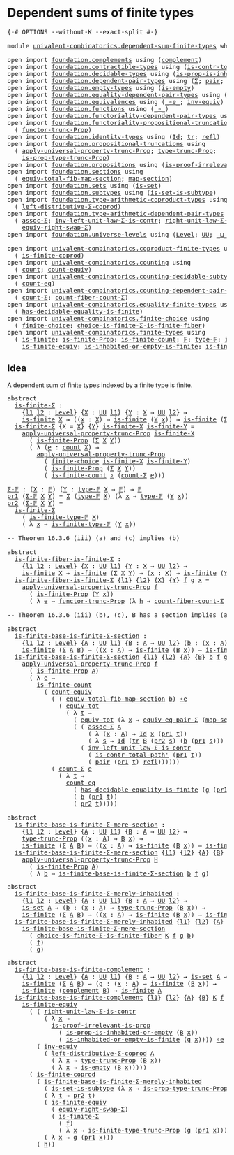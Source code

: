 # Dependent sums of finite types

<pre class="Agda"><a id="43" class="Symbol">{-#</a> <a id="47" class="Keyword">OPTIONS</a> <a id="55" class="Pragma">--without-K</a> <a id="67" class="Pragma">--exact-split</a> <a id="81" class="Symbol">#-}</a>

<a id="86" class="Keyword">module</a> <a id="93" href="univalent-combinatorics.dependent-sum-finite-types.html" class="Module">univalent-combinatorics.dependent-sum-finite-types</a> <a id="144" class="Keyword">where</a>

<a id="151" class="Keyword">open</a> <a id="156" class="Keyword">import</a> <a id="163" href="foundation.complements.html" class="Module">foundation.complements</a> <a id="186" class="Keyword">using</a> <a id="192" class="Symbol">(</a><a id="193" href="foundation.complements.html#465" class="Function">complement</a><a id="203" class="Symbol">)</a>
<a id="205" class="Keyword">open</a> <a id="210" class="Keyword">import</a> <a id="217" href="foundation.contractible-types.html" class="Module">foundation.contractible-types</a> <a id="247" class="Keyword">using</a> <a id="253" class="Symbol">(</a><a id="254" href="foundation-core.contractible-types.html#2189" class="Function">is-contr-total-path&#39;</a><a id="274" class="Symbol">)</a>
<a id="276" class="Keyword">open</a> <a id="281" class="Keyword">import</a> <a id="288" href="foundation.decidable-types.html" class="Module">foundation.decidable-types</a> <a id="315" class="Keyword">using</a> <a id="321" class="Symbol">(</a><a id="322" href="foundation.decidable-types.html#7207" class="Function">is-prop-is-inhabited-or-empty</a><a id="351" class="Symbol">)</a>
<a id="353" class="Keyword">open</a> <a id="358" class="Keyword">import</a> <a id="365" href="foundation.dependent-pair-types.html" class="Module">foundation.dependent-pair-types</a> <a id="397" class="Keyword">using</a> <a id="403" class="Symbol">(</a><a id="404" href="foundation-core.dependent-pair-types.html#502" class="Record">Σ</a><a id="405" class="Symbol">;</a> <a id="407" href="foundation-core.dependent-pair-types.html#575" class="InductiveConstructor">pair</a><a id="411" class="Symbol">;</a> <a id="413" href="foundation-core.dependent-pair-types.html#592" class="Field">pr1</a><a id="416" class="Symbol">;</a> <a id="418" href="foundation-core.dependent-pair-types.html#604" class="Field">pr2</a><a id="421" class="Symbol">)</a>
<a id="423" class="Keyword">open</a> <a id="428" class="Keyword">import</a> <a id="435" href="foundation.empty-types.html" class="Module">foundation.empty-types</a> <a id="458" class="Keyword">using</a> <a id="464" class="Symbol">(</a><a id="465" href="foundation.empty-types.html#1463" class="Function">is-empty</a><a id="473" class="Symbol">)</a>
<a id="475" class="Keyword">open</a> <a id="480" class="Keyword">import</a> <a id="487" href="foundation.equality-dependent-pair-types.html" class="Module">foundation.equality-dependent-pair-types</a> <a id="528" class="Keyword">using</a> <a id="534" class="Symbol">(</a><a id="535" href="foundation.equality-dependent-pair-types.html#2064" class="Function">equiv-eq-pair-Σ</a><a id="550" class="Symbol">)</a>
<a id="552" class="Keyword">open</a> <a id="557" class="Keyword">import</a> <a id="564" href="foundation.equivalences.html" class="Module">foundation.equivalences</a> <a id="588" class="Keyword">using</a> <a id="594" class="Symbol">(</a><a id="595" href="foundation-core.equivalences.html#7843" class="Function Operator">_∘e_</a><a id="599" class="Symbol">;</a> <a id="601" href="foundation-core.equivalences.html#5707" class="Function">inv-equiv</a><a id="610" class="Symbol">)</a>
<a id="612" class="Keyword">open</a> <a id="617" class="Keyword">import</a> <a id="624" href="foundation.functions.html" class="Module">foundation.functions</a> <a id="645" class="Keyword">using</a> <a id="651" class="Symbol">(</a><a id="652" href="foundation-core.functions.html#407" class="Function Operator">_∘_</a><a id="655" class="Symbol">)</a>
<a id="657" class="Keyword">open</a> <a id="662" class="Keyword">import</a> <a id="669" href="foundation.functoriality-dependent-pair-types.html" class="Module">foundation.functoriality-dependent-pair-types</a> <a id="715" class="Keyword">using</a> <a id="721" class="Symbol">(</a><a id="722" href="foundation-core.functoriality-dependent-pair-types.html#6804" class="Function">equiv-tot</a><a id="731" class="Symbol">)</a>
<a id="733" class="Keyword">open</a> <a id="738" class="Keyword">import</a> <a id="745" href="foundation.functoriality-propositional-truncation.html" class="Module">foundation.functoriality-propositional-truncation</a> <a id="795" class="Keyword">using</a>
  <a id="803" class="Symbol">(</a> <a id="805" href="foundation.functoriality-propositional-truncation.html#1451" class="Function">functor-trunc-Prop</a><a id="823" class="Symbol">)</a>
<a id="825" class="Keyword">open</a> <a id="830" class="Keyword">import</a> <a id="837" href="foundation.identity-types.html" class="Module">foundation.identity-types</a> <a id="863" class="Keyword">using</a> <a id="869" class="Symbol">(</a><a id="870" href="foundation-core.identity-types.html#641" class="Datatype">Id</a><a id="872" class="Symbol">;</a> <a id="874" href="foundation-core.identity-types.html#4584" class="Function">tr</a><a id="876" class="Symbol">;</a> <a id="878" href="foundation-core.identity-types.html#694" class="InductiveConstructor">refl</a><a id="882" class="Symbol">)</a>
<a id="884" class="Keyword">open</a> <a id="889" class="Keyword">import</a> <a id="896" href="foundation.propositional-truncations.html" class="Module">foundation.propositional-truncations</a> <a id="933" class="Keyword">using</a>
  <a id="941" class="Symbol">(</a> <a id="943" href="foundation.propositional-truncations.html#5148" class="Function">apply-universal-property-trunc-Prop</a><a id="978" class="Symbol">;</a> <a id="980" href="foundation.propositional-truncations.html#1701" class="Postulate">type-trunc-Prop</a><a id="995" class="Symbol">;</a>
    <a id="1001" href="foundation.propositional-truncations.html#1951" class="Function">is-prop-type-trunc-Prop</a><a id="1024" class="Symbol">)</a>
<a id="1026" class="Keyword">open</a> <a id="1031" class="Keyword">import</a> <a id="1038" href="foundation.propositions.html" class="Module">foundation.propositions</a> <a id="1062" class="Keyword">using</a> <a id="1068" class="Symbol">(</a><a id="1069" href="foundation-core.propositions.html#2978" class="Function">is-proof-irrelevant-is-prop</a><a id="1096" class="Symbol">)</a>
<a id="1098" class="Keyword">open</a> <a id="1103" class="Keyword">import</a> <a id="1110" href="foundation.sections.html" class="Module">foundation.sections</a> <a id="1130" class="Keyword">using</a>
  <a id="1138" class="Symbol">(</a> <a id="1140" href="foundation.sections.html#3092" class="Function">equiv-total-fib-map-section</a><a id="1167" class="Symbol">;</a> <a id="1169" href="foundation.sections.html#1762" class="Function">map-section</a><a id="1180" class="Symbol">)</a>
<a id="1182" class="Keyword">open</a> <a id="1187" class="Keyword">import</a> <a id="1194" href="foundation.sets.html" class="Module">foundation.sets</a> <a id="1210" class="Keyword">using</a> <a id="1216" class="Symbol">(</a><a id="1217" href="foundation-core.sets.html#1099" class="Function">is-set</a><a id="1223" class="Symbol">)</a>
<a id="1225" class="Keyword">open</a> <a id="1230" class="Keyword">import</a> <a id="1237" href="foundation.subtypes.html" class="Module">foundation.subtypes</a> <a id="1257" class="Keyword">using</a> <a id="1263" class="Symbol">(</a><a id="1264" href="foundation-core.subtypes.html#4137" class="Function">is-set-is-subtype</a><a id="1281" class="Symbol">)</a>
<a id="1283" class="Keyword">open</a> <a id="1288" class="Keyword">import</a> <a id="1295" href="foundation.type-arithmetic-coproduct-types.html" class="Module">foundation.type-arithmetic-coproduct-types</a> <a id="1338" class="Keyword">using</a>
  <a id="1346" class="Symbol">(</a> <a id="1348" href="foundation.type-arithmetic-coproduct-types.html#7217" class="Function">left-distributive-Σ-coprod</a><a id="1374" class="Symbol">)</a>
<a id="1376" class="Keyword">open</a> <a id="1381" class="Keyword">import</a> <a id="1388" href="foundation.type-arithmetic-dependent-pair-types.html" class="Module">foundation.type-arithmetic-dependent-pair-types</a> <a id="1436" class="Keyword">using</a>
  <a id="1444" class="Symbol">(</a> <a id="1446" href="foundation-core.type-arithmetic-dependent-pair-types.html#5662" class="Function">assoc-Σ</a><a id="1453" class="Symbol">;</a> <a id="1455" href="foundation-core.type-arithmetic-dependent-pair-types.html#3569" class="Function">inv-left-unit-law-Σ-is-contr</a><a id="1483" class="Symbol">;</a> <a id="1485" href="foundation-core.type-arithmetic-dependent-pair-types.html#4301" class="Function">right-unit-law-Σ-is-contr</a><a id="1510" class="Symbol">;</a>
    <a id="1516" href="foundation-core.type-arithmetic-dependent-pair-types.html#11499" class="Function">equiv-right-swap-Σ</a><a id="1534" class="Symbol">)</a>
<a id="1536" class="Keyword">open</a> <a id="1541" class="Keyword">import</a> <a id="1548" href="foundation.universe-levels.html" class="Module">foundation.universe-levels</a> <a id="1575" class="Keyword">using</a> <a id="1581" class="Symbol">(</a><a id="1582" href="Agda.Primitive.html#597" class="Postulate">Level</a><a id="1587" class="Symbol">;</a> <a id="1589" href="foundation-core.universe-levels.html#222" class="Primitive">UU</a><a id="1591" class="Symbol">;</a> <a id="1593" href="Agda.Primitive.html#810" class="Primitive Operator">_⊔_</a><a id="1596" class="Symbol">)</a>

<a id="1599" class="Keyword">open</a> <a id="1604" class="Keyword">import</a> <a id="1611" href="univalent-combinatorics.coproduct-finite-types.html" class="Module">univalent-combinatorics.coproduct-finite-types</a> <a id="1658" class="Keyword">using</a>
  <a id="1666" class="Symbol">(</a> <a id="1668" href="univalent-combinatorics.coproduct-finite-types.html#1581" class="Function">is-finite-coprod</a><a id="1684" class="Symbol">)</a>
<a id="1686" class="Keyword">open</a> <a id="1691" class="Keyword">import</a> <a id="1698" href="univalent-combinatorics.counting.html" class="Module">univalent-combinatorics.counting</a> <a id="1731" class="Keyword">using</a>
  <a id="1739" class="Symbol">(</a> <a id="1741" href="univalent-combinatorics.counting.html#1746" class="Function">count</a><a id="1746" class="Symbol">;</a> <a id="1748" href="univalent-combinatorics.counting.html#2961" class="Function">count-equiv</a><a id="1759" class="Symbol">)</a>
<a id="1761" class="Keyword">open</a> <a id="1766" class="Keyword">import</a> <a id="1773" href="univalent-combinatorics.counting-decidable-subtypes.html" class="Module">univalent-combinatorics.counting-decidable-subtypes</a> <a id="1825" class="Keyword">using</a>
  <a id="1833" class="Symbol">(</a> <a id="1835" href="univalent-combinatorics.counting-decidable-subtypes.html#3453" class="Function">count-eq</a><a id="1843" class="Symbol">)</a>
<a id="1845" class="Keyword">open</a> <a id="1850" class="Keyword">import</a> <a id="1857" href="univalent-combinatorics.counting-dependent-pair-types.html" class="Module">univalent-combinatorics.counting-dependent-pair-types</a> <a id="1911" class="Keyword">using</a>
  <a id="1919" class="Symbol">(</a> <a id="1921" href="univalent-combinatorics.counting-dependent-pair-types.html#3962" class="Function">count-Σ</a><a id="1928" class="Symbol">;</a> <a id="1930" href="univalent-combinatorics.counting-dependent-pair-types.html#5330" class="Function">count-fiber-count-Σ</a><a id="1949" class="Symbol">)</a>
<a id="1951" class="Keyword">open</a> <a id="1956" class="Keyword">import</a> <a id="1963" href="univalent-combinatorics.equality-finite-types.html" class="Module">univalent-combinatorics.equality-finite-types</a> <a id="2009" class="Keyword">using</a>
  <a id="2017" class="Symbol">(</a> <a id="2019" href="univalent-combinatorics.equality-finite-types.html#1654" class="Function">has-decidable-equality-is-finite</a><a id="2051" class="Symbol">)</a>
<a id="2053" class="Keyword">open</a> <a id="2058" class="Keyword">import</a> <a id="2065" href="univalent-combinatorics.finite-choice.html" class="Module">univalent-combinatorics.finite-choice</a> <a id="2103" class="Keyword">using</a>
  <a id="2111" class="Symbol">(</a> <a id="2113" href="univalent-combinatorics.finite-choice.html#3449" class="Function">finite-choice</a><a id="2126" class="Symbol">;</a> <a id="2128" href="univalent-combinatorics.finite-choice.html#5480" class="Function">choice-is-finite-Σ-is-finite-fiber</a><a id="2162" class="Symbol">)</a>
<a id="2164" class="Keyword">open</a> <a id="2169" class="Keyword">import</a> <a id="2176" href="univalent-combinatorics.finite-types.html" class="Module">univalent-combinatorics.finite-types</a> <a id="2213" class="Keyword">using</a>
  <a id="2221" class="Symbol">(</a> <a id="2223" href="univalent-combinatorics.finite-types.html#3736" class="Function">is-finite</a><a id="2232" class="Symbol">;</a> <a id="2234" href="univalent-combinatorics.finite-types.html#3645" class="Function">is-finite-Prop</a><a id="2248" class="Symbol">;</a> <a id="2250" href="univalent-combinatorics.finite-types.html#3975" class="Function">is-finite-count</a><a id="2265" class="Symbol">;</a> <a id="2267" href="univalent-combinatorics.finite-types.html#4081" class="Function">𝔽</a><a id="2268" class="Symbol">;</a> <a id="2270" href="univalent-combinatorics.finite-types.html#4129" class="Function">type-𝔽</a><a id="2276" class="Symbol">;</a> <a id="2278" href="univalent-combinatorics.finite-types.html#4180" class="Function">is-finite-type-𝔽</a><a id="2294" class="Symbol">;</a>
    <a id="2300" href="univalent-combinatorics.finite-types.html#6861" class="Function">is-finite-equiv</a><a id="2315" class="Symbol">;</a> <a id="2317" href="univalent-combinatorics.finite-types.html#13243" class="Function">is-inhabited-or-empty-is-finite</a><a id="2348" class="Symbol">;</a> <a id="2350" href="univalent-combinatorics.finite-types.html#13885" class="Function">is-finite-type-trunc-Prop</a><a id="2375" class="Symbol">)</a>
</pre>
## Idea

A dependent sum of finite types indexed by a finite type is finite.

<pre class="Agda"><a id="2468" class="Keyword">abstract</a>
  <a id="is-finite-Σ"></a><a id="2479" href="univalent-combinatorics.dependent-sum-finite-types.html#2479" class="Function">is-finite-Σ</a> <a id="2491" class="Symbol">:</a>
    <a id="2497" class="Symbol">{</a><a id="2498" href="univalent-combinatorics.dependent-sum-finite-types.html#2498" class="Bound">l1</a> <a id="2501" href="univalent-combinatorics.dependent-sum-finite-types.html#2501" class="Bound">l2</a> <a id="2504" class="Symbol">:</a> <a id="2506" href="Agda.Primitive.html#597" class="Postulate">Level</a><a id="2511" class="Symbol">}</a> <a id="2513" class="Symbol">{</a><a id="2514" href="univalent-combinatorics.dependent-sum-finite-types.html#2514" class="Bound">X</a> <a id="2516" class="Symbol">:</a> <a id="2518" href="foundation-core.universe-levels.html#222" class="Primitive">UU</a> <a id="2521" href="univalent-combinatorics.dependent-sum-finite-types.html#2498" class="Bound">l1</a><a id="2523" class="Symbol">}</a> <a id="2525" class="Symbol">{</a><a id="2526" href="univalent-combinatorics.dependent-sum-finite-types.html#2526" class="Bound">Y</a> <a id="2528" class="Symbol">:</a> <a id="2530" href="univalent-combinatorics.dependent-sum-finite-types.html#2514" class="Bound">X</a> <a id="2532" class="Symbol">→</a> <a id="2534" href="foundation-core.universe-levels.html#222" class="Primitive">UU</a> <a id="2537" href="univalent-combinatorics.dependent-sum-finite-types.html#2501" class="Bound">l2</a><a id="2539" class="Symbol">}</a> <a id="2541" class="Symbol">→</a>
    <a id="2547" href="univalent-combinatorics.finite-types.html#3736" class="Function">is-finite</a> <a id="2557" href="univalent-combinatorics.dependent-sum-finite-types.html#2514" class="Bound">X</a> <a id="2559" class="Symbol">→</a> <a id="2561" class="Symbol">((</a><a id="2563" href="univalent-combinatorics.dependent-sum-finite-types.html#2563" class="Bound">x</a> <a id="2565" class="Symbol">:</a> <a id="2567" href="univalent-combinatorics.dependent-sum-finite-types.html#2514" class="Bound">X</a><a id="2568" class="Symbol">)</a> <a id="2570" class="Symbol">→</a> <a id="2572" href="univalent-combinatorics.finite-types.html#3736" class="Function">is-finite</a> <a id="2582" class="Symbol">(</a><a id="2583" href="univalent-combinatorics.dependent-sum-finite-types.html#2526" class="Bound">Y</a> <a id="2585" href="univalent-combinatorics.dependent-sum-finite-types.html#2563" class="Bound">x</a><a id="2586" class="Symbol">))</a> <a id="2589" class="Symbol">→</a> <a id="2591" href="univalent-combinatorics.finite-types.html#3736" class="Function">is-finite</a> <a id="2601" class="Symbol">(</a><a id="2602" href="foundation-core.dependent-pair-types.html#502" class="Record">Σ</a> <a id="2604" href="univalent-combinatorics.dependent-sum-finite-types.html#2514" class="Bound">X</a> <a id="2606" href="univalent-combinatorics.dependent-sum-finite-types.html#2526" class="Bound">Y</a><a id="2607" class="Symbol">)</a>
  <a id="2611" href="univalent-combinatorics.dependent-sum-finite-types.html#2479" class="Function">is-finite-Σ</a> <a id="2623" class="Symbol">{</a><a id="2624" class="Argument">X</a> <a id="2626" class="Symbol">=</a> <a id="2628" href="univalent-combinatorics.dependent-sum-finite-types.html#2628" class="Bound">X</a><a id="2629" class="Symbol">}</a> <a id="2631" class="Symbol">{</a><a id="2632" href="univalent-combinatorics.dependent-sum-finite-types.html#2632" class="Bound">Y</a><a id="2633" class="Symbol">}</a> <a id="2635" href="univalent-combinatorics.dependent-sum-finite-types.html#2635" class="Bound">is-finite-X</a> <a id="2647" href="univalent-combinatorics.dependent-sum-finite-types.html#2647" class="Bound">is-finite-Y</a> <a id="2659" class="Symbol">=</a>
    <a id="2665" href="foundation.propositional-truncations.html#5148" class="Function">apply-universal-property-trunc-Prop</a> <a id="2701" href="univalent-combinatorics.dependent-sum-finite-types.html#2635" class="Bound">is-finite-X</a>
      <a id="2719" class="Symbol">(</a> <a id="2721" href="univalent-combinatorics.finite-types.html#3645" class="Function">is-finite-Prop</a> <a id="2736" class="Symbol">(</a><a id="2737" href="foundation-core.dependent-pair-types.html#502" class="Record">Σ</a> <a id="2739" href="univalent-combinatorics.dependent-sum-finite-types.html#2628" class="Bound">X</a> <a id="2741" href="univalent-combinatorics.dependent-sum-finite-types.html#2632" class="Bound">Y</a><a id="2742" class="Symbol">))</a>
      <a id="2751" class="Symbol">(</a> <a id="2753" class="Symbol">λ</a> <a id="2755" class="Symbol">(</a><a id="2756" href="univalent-combinatorics.dependent-sum-finite-types.html#2756" class="Bound">e</a> <a id="2758" class="Symbol">:</a> <a id="2760" href="univalent-combinatorics.counting.html#1746" class="Function">count</a> <a id="2766" href="univalent-combinatorics.dependent-sum-finite-types.html#2628" class="Bound">X</a><a id="2767" class="Symbol">)</a> <a id="2769" class="Symbol">→</a>
        <a id="2779" href="foundation.propositional-truncations.html#5148" class="Function">apply-universal-property-trunc-Prop</a>
          <a id="2825" class="Symbol">(</a> <a id="2827" href="univalent-combinatorics.finite-choice.html#3449" class="Function">finite-choice</a> <a id="2841" href="univalent-combinatorics.dependent-sum-finite-types.html#2635" class="Bound">is-finite-X</a> <a id="2853" href="univalent-combinatorics.dependent-sum-finite-types.html#2647" class="Bound">is-finite-Y</a><a id="2864" class="Symbol">)</a>
          <a id="2876" class="Symbol">(</a> <a id="2878" href="univalent-combinatorics.finite-types.html#3645" class="Function">is-finite-Prop</a> <a id="2893" class="Symbol">(</a><a id="2894" href="foundation-core.dependent-pair-types.html#502" class="Record">Σ</a> <a id="2896" href="univalent-combinatorics.dependent-sum-finite-types.html#2628" class="Bound">X</a> <a id="2898" href="univalent-combinatorics.dependent-sum-finite-types.html#2632" class="Bound">Y</a><a id="2899" class="Symbol">))</a>
          <a id="2912" class="Symbol">(</a> <a id="2914" href="univalent-combinatorics.finite-types.html#3975" class="Function">is-finite-count</a> <a id="2930" href="foundation-core.functions.html#407" class="Function Operator">∘</a> <a id="2932" class="Symbol">(</a><a id="2933" href="univalent-combinatorics.counting-dependent-pair-types.html#3962" class="Function">count-Σ</a> <a id="2941" href="univalent-combinatorics.dependent-sum-finite-types.html#2756" class="Bound">e</a><a id="2942" class="Symbol">)))</a>

<a id="Σ-𝔽"></a><a id="2947" href="univalent-combinatorics.dependent-sum-finite-types.html#2947" class="Function">Σ-𝔽</a> <a id="2951" class="Symbol">:</a> <a id="2953" class="Symbol">(</a><a id="2954" href="univalent-combinatorics.dependent-sum-finite-types.html#2954" class="Bound">X</a> <a id="2956" class="Symbol">:</a> <a id="2958" href="univalent-combinatorics.finite-types.html#4081" class="Function">𝔽</a><a id="2959" class="Symbol">)</a> <a id="2961" class="Symbol">(</a><a id="2962" href="univalent-combinatorics.dependent-sum-finite-types.html#2962" class="Bound">Y</a> <a id="2964" class="Symbol">:</a> <a id="2966" href="univalent-combinatorics.finite-types.html#4129" class="Function">type-𝔽</a> <a id="2973" href="univalent-combinatorics.dependent-sum-finite-types.html#2954" class="Bound">X</a> <a id="2975" class="Symbol">→</a> <a id="2977" href="univalent-combinatorics.finite-types.html#4081" class="Function">𝔽</a><a id="2978" class="Symbol">)</a> <a id="2980" class="Symbol">→</a> <a id="2982" href="univalent-combinatorics.finite-types.html#4081" class="Function">𝔽</a>
<a id="2984" href="foundation-core.dependent-pair-types.html#592" class="Field">pr1</a> <a id="2988" class="Symbol">(</a><a id="2989" href="univalent-combinatorics.dependent-sum-finite-types.html#2947" class="Function">Σ-𝔽</a> <a id="2993" href="univalent-combinatorics.dependent-sum-finite-types.html#2993" class="Bound">X</a> <a id="2995" href="univalent-combinatorics.dependent-sum-finite-types.html#2995" class="Bound">Y</a><a id="2996" class="Symbol">)</a> <a id="2998" class="Symbol">=</a> <a id="3000" href="foundation-core.dependent-pair-types.html#502" class="Record">Σ</a> <a id="3002" class="Symbol">(</a><a id="3003" href="univalent-combinatorics.finite-types.html#4129" class="Function">type-𝔽</a> <a id="3010" href="univalent-combinatorics.dependent-sum-finite-types.html#2993" class="Bound">X</a><a id="3011" class="Symbol">)</a> <a id="3013" class="Symbol">(λ</a> <a id="3016" href="univalent-combinatorics.dependent-sum-finite-types.html#3016" class="Bound">x</a> <a id="3018" class="Symbol">→</a> <a id="3020" href="univalent-combinatorics.finite-types.html#4129" class="Function">type-𝔽</a> <a id="3027" class="Symbol">(</a><a id="3028" href="univalent-combinatorics.dependent-sum-finite-types.html#2995" class="Bound">Y</a> <a id="3030" href="univalent-combinatorics.dependent-sum-finite-types.html#3016" class="Bound">x</a><a id="3031" class="Symbol">))</a>
<a id="3034" href="foundation-core.dependent-pair-types.html#604" class="Field">pr2</a> <a id="3038" class="Symbol">(</a><a id="3039" href="univalent-combinatorics.dependent-sum-finite-types.html#2947" class="Function">Σ-𝔽</a> <a id="3043" href="univalent-combinatorics.dependent-sum-finite-types.html#3043" class="Bound">X</a> <a id="3045" href="univalent-combinatorics.dependent-sum-finite-types.html#3045" class="Bound">Y</a><a id="3046" class="Symbol">)</a> <a id="3048" class="Symbol">=</a>
  <a id="3052" href="univalent-combinatorics.dependent-sum-finite-types.html#2479" class="Function">is-finite-Σ</a>
    <a id="3068" class="Symbol">(</a> <a id="3070" href="univalent-combinatorics.finite-types.html#4180" class="Function">is-finite-type-𝔽</a> <a id="3087" href="univalent-combinatorics.dependent-sum-finite-types.html#3043" class="Bound">X</a><a id="3088" class="Symbol">)</a>
    <a id="3094" class="Symbol">(</a> <a id="3096" class="Symbol">λ</a> <a id="3098" href="univalent-combinatorics.dependent-sum-finite-types.html#3098" class="Bound">x</a> <a id="3100" class="Symbol">→</a> <a id="3102" href="univalent-combinatorics.finite-types.html#4180" class="Function">is-finite-type-𝔽</a> <a id="3119" class="Symbol">(</a><a id="3120" href="univalent-combinatorics.dependent-sum-finite-types.html#3045" class="Bound">Y</a> <a id="3122" href="univalent-combinatorics.dependent-sum-finite-types.html#3098" class="Bound">x</a><a id="3123" class="Symbol">))</a>

<a id="3127" class="Comment">-- Theorem 16.3.6 (iii) (a) and (c) implies (b)</a>

<a id="3176" class="Keyword">abstract</a>
  <a id="is-finite-fiber-is-finite-Σ"></a><a id="3187" href="univalent-combinatorics.dependent-sum-finite-types.html#3187" class="Function">is-finite-fiber-is-finite-Σ</a> <a id="3215" class="Symbol">:</a>
    <a id="3221" class="Symbol">{</a><a id="3222" href="univalent-combinatorics.dependent-sum-finite-types.html#3222" class="Bound">l1</a> <a id="3225" href="univalent-combinatorics.dependent-sum-finite-types.html#3225" class="Bound">l2</a> <a id="3228" class="Symbol">:</a> <a id="3230" href="Agda.Primitive.html#597" class="Postulate">Level</a><a id="3235" class="Symbol">}</a> <a id="3237" class="Symbol">{</a><a id="3238" href="univalent-combinatorics.dependent-sum-finite-types.html#3238" class="Bound">X</a> <a id="3240" class="Symbol">:</a> <a id="3242" href="foundation-core.universe-levels.html#222" class="Primitive">UU</a> <a id="3245" href="univalent-combinatorics.dependent-sum-finite-types.html#3222" class="Bound">l1</a><a id="3247" class="Symbol">}</a> <a id="3249" class="Symbol">{</a><a id="3250" href="univalent-combinatorics.dependent-sum-finite-types.html#3250" class="Bound">Y</a> <a id="3252" class="Symbol">:</a> <a id="3254" href="univalent-combinatorics.dependent-sum-finite-types.html#3238" class="Bound">X</a> <a id="3256" class="Symbol">→</a> <a id="3258" href="foundation-core.universe-levels.html#222" class="Primitive">UU</a> <a id="3261" href="univalent-combinatorics.dependent-sum-finite-types.html#3225" class="Bound">l2</a><a id="3263" class="Symbol">}</a> <a id="3265" class="Symbol">→</a>
    <a id="3271" href="univalent-combinatorics.finite-types.html#3736" class="Function">is-finite</a> <a id="3281" href="univalent-combinatorics.dependent-sum-finite-types.html#3238" class="Bound">X</a> <a id="3283" class="Symbol">→</a> <a id="3285" href="univalent-combinatorics.finite-types.html#3736" class="Function">is-finite</a> <a id="3295" class="Symbol">(</a><a id="3296" href="foundation-core.dependent-pair-types.html#502" class="Record">Σ</a> <a id="3298" href="univalent-combinatorics.dependent-sum-finite-types.html#3238" class="Bound">X</a> <a id="3300" href="univalent-combinatorics.dependent-sum-finite-types.html#3250" class="Bound">Y</a><a id="3301" class="Symbol">)</a> <a id="3303" class="Symbol">→</a> <a id="3305" class="Symbol">(</a><a id="3306" href="univalent-combinatorics.dependent-sum-finite-types.html#3306" class="Bound">x</a> <a id="3308" class="Symbol">:</a> <a id="3310" href="univalent-combinatorics.dependent-sum-finite-types.html#3238" class="Bound">X</a><a id="3311" class="Symbol">)</a> <a id="3313" class="Symbol">→</a> <a id="3315" href="univalent-combinatorics.finite-types.html#3736" class="Function">is-finite</a> <a id="3325" class="Symbol">(</a><a id="3326" href="univalent-combinatorics.dependent-sum-finite-types.html#3250" class="Bound">Y</a> <a id="3328" href="univalent-combinatorics.dependent-sum-finite-types.html#3306" class="Bound">x</a><a id="3329" class="Symbol">)</a>
  <a id="3333" href="univalent-combinatorics.dependent-sum-finite-types.html#3187" class="Function">is-finite-fiber-is-finite-Σ</a> <a id="3361" class="Symbol">{</a><a id="3362" href="univalent-combinatorics.dependent-sum-finite-types.html#3362" class="Bound">l1</a><a id="3364" class="Symbol">}</a> <a id="3366" class="Symbol">{</a><a id="3367" href="univalent-combinatorics.dependent-sum-finite-types.html#3367" class="Bound">l2</a><a id="3369" class="Symbol">}</a> <a id="3371" class="Symbol">{</a><a id="3372" href="univalent-combinatorics.dependent-sum-finite-types.html#3372" class="Bound">X</a><a id="3373" class="Symbol">}</a> <a id="3375" class="Symbol">{</a><a id="3376" href="univalent-combinatorics.dependent-sum-finite-types.html#3376" class="Bound">Y</a><a id="3377" class="Symbol">}</a> <a id="3379" href="univalent-combinatorics.dependent-sum-finite-types.html#3379" class="Bound">f</a> <a id="3381" href="univalent-combinatorics.dependent-sum-finite-types.html#3381" class="Bound">g</a> <a id="3383" href="univalent-combinatorics.dependent-sum-finite-types.html#3383" class="Bound">x</a> <a id="3385" class="Symbol">=</a>
    <a id="3391" href="foundation.propositional-truncations.html#5148" class="Function">apply-universal-property-trunc-Prop</a> <a id="3427" href="univalent-combinatorics.dependent-sum-finite-types.html#3379" class="Bound">f</a>
      <a id="3435" class="Symbol">(</a> <a id="3437" href="univalent-combinatorics.finite-types.html#3645" class="Function">is-finite-Prop</a> <a id="3452" class="Symbol">(</a><a id="3453" href="univalent-combinatorics.dependent-sum-finite-types.html#3376" class="Bound">Y</a> <a id="3455" href="univalent-combinatorics.dependent-sum-finite-types.html#3383" class="Bound">x</a><a id="3456" class="Symbol">))</a>
      <a id="3465" class="Symbol">(</a> <a id="3467" class="Symbol">λ</a> <a id="3469" href="univalent-combinatorics.dependent-sum-finite-types.html#3469" class="Bound">e</a> <a id="3471" class="Symbol">→</a> <a id="3473" href="foundation.functoriality-propositional-truncation.html#1451" class="Function">functor-trunc-Prop</a> <a id="3492" class="Symbol">(λ</a> <a id="3495" href="univalent-combinatorics.dependent-sum-finite-types.html#3495" class="Bound">h</a> <a id="3497" class="Symbol">→</a> <a id="3499" href="univalent-combinatorics.counting-dependent-pair-types.html#5330" class="Function">count-fiber-count-Σ</a> <a id="3519" href="univalent-combinatorics.dependent-sum-finite-types.html#3469" class="Bound">e</a> <a id="3521" href="univalent-combinatorics.dependent-sum-finite-types.html#3495" class="Bound">h</a> <a id="3523" href="univalent-combinatorics.dependent-sum-finite-types.html#3383" class="Bound">x</a><a id="3524" class="Symbol">)</a> <a id="3526" href="univalent-combinatorics.dependent-sum-finite-types.html#3381" class="Bound">g</a><a id="3527" class="Symbol">)</a>

<a id="3530" class="Comment">-- Theorem 16.3.6 (iii) (b), (c), B has a section implies (a)</a>

<a id="3593" class="Keyword">abstract</a>
  <a id="is-finite-base-is-finite-Σ-section"></a><a id="3604" href="univalent-combinatorics.dependent-sum-finite-types.html#3604" class="Function">is-finite-base-is-finite-Σ-section</a> <a id="3639" class="Symbol">:</a>
    <a id="3645" class="Symbol">{</a><a id="3646" href="univalent-combinatorics.dependent-sum-finite-types.html#3646" class="Bound">l1</a> <a id="3649" href="univalent-combinatorics.dependent-sum-finite-types.html#3649" class="Bound">l2</a> <a id="3652" class="Symbol">:</a> <a id="3654" href="Agda.Primitive.html#597" class="Postulate">Level</a><a id="3659" class="Symbol">}</a> <a id="3661" class="Symbol">{</a><a id="3662" href="univalent-combinatorics.dependent-sum-finite-types.html#3662" class="Bound">A</a> <a id="3664" class="Symbol">:</a> <a id="3666" href="foundation-core.universe-levels.html#222" class="Primitive">UU</a> <a id="3669" href="univalent-combinatorics.dependent-sum-finite-types.html#3646" class="Bound">l1</a><a id="3671" class="Symbol">}</a> <a id="3673" class="Symbol">{</a><a id="3674" href="univalent-combinatorics.dependent-sum-finite-types.html#3674" class="Bound">B</a> <a id="3676" class="Symbol">:</a> <a id="3678" href="univalent-combinatorics.dependent-sum-finite-types.html#3662" class="Bound">A</a> <a id="3680" class="Symbol">→</a> <a id="3682" href="foundation-core.universe-levels.html#222" class="Primitive">UU</a> <a id="3685" href="univalent-combinatorics.dependent-sum-finite-types.html#3649" class="Bound">l2</a><a id="3687" class="Symbol">}</a> <a id="3689" class="Symbol">(</a><a id="3690" href="univalent-combinatorics.dependent-sum-finite-types.html#3690" class="Bound">b</a> <a id="3692" class="Symbol">:</a> <a id="3694" class="Symbol">(</a><a id="3695" href="univalent-combinatorics.dependent-sum-finite-types.html#3695" class="Bound">x</a> <a id="3697" class="Symbol">:</a> <a id="3699" href="univalent-combinatorics.dependent-sum-finite-types.html#3662" class="Bound">A</a><a id="3700" class="Symbol">)</a> <a id="3702" class="Symbol">→</a> <a id="3704" href="univalent-combinatorics.dependent-sum-finite-types.html#3674" class="Bound">B</a> <a id="3706" href="univalent-combinatorics.dependent-sum-finite-types.html#3695" class="Bound">x</a><a id="3707" class="Symbol">)</a> <a id="3709" class="Symbol">→</a>
    <a id="3715" href="univalent-combinatorics.finite-types.html#3736" class="Function">is-finite</a> <a id="3725" class="Symbol">(</a><a id="3726" href="foundation-core.dependent-pair-types.html#502" class="Record">Σ</a> <a id="3728" href="univalent-combinatorics.dependent-sum-finite-types.html#3662" class="Bound">A</a> <a id="3730" href="univalent-combinatorics.dependent-sum-finite-types.html#3674" class="Bound">B</a><a id="3731" class="Symbol">)</a> <a id="3733" class="Symbol">→</a> <a id="3735" class="Symbol">((</a><a id="3737" href="univalent-combinatorics.dependent-sum-finite-types.html#3737" class="Bound">x</a> <a id="3739" class="Symbol">:</a> <a id="3741" href="univalent-combinatorics.dependent-sum-finite-types.html#3662" class="Bound">A</a><a id="3742" class="Symbol">)</a> <a id="3744" class="Symbol">→</a> <a id="3746" href="univalent-combinatorics.finite-types.html#3736" class="Function">is-finite</a> <a id="3756" class="Symbol">(</a><a id="3757" href="univalent-combinatorics.dependent-sum-finite-types.html#3674" class="Bound">B</a> <a id="3759" href="univalent-combinatorics.dependent-sum-finite-types.html#3737" class="Bound">x</a><a id="3760" class="Symbol">))</a> <a id="3763" class="Symbol">→</a> <a id="3765" href="univalent-combinatorics.finite-types.html#3736" class="Function">is-finite</a> <a id="3775" href="univalent-combinatorics.dependent-sum-finite-types.html#3662" class="Bound">A</a>
  <a id="3779" href="univalent-combinatorics.dependent-sum-finite-types.html#3604" class="Function">is-finite-base-is-finite-Σ-section</a> <a id="3814" class="Symbol">{</a><a id="3815" href="univalent-combinatorics.dependent-sum-finite-types.html#3815" class="Bound">l1</a><a id="3817" class="Symbol">}</a> <a id="3819" class="Symbol">{</a><a id="3820" href="univalent-combinatorics.dependent-sum-finite-types.html#3820" class="Bound">l2</a><a id="3822" class="Symbol">}</a> <a id="3824" class="Symbol">{</a><a id="3825" href="univalent-combinatorics.dependent-sum-finite-types.html#3825" class="Bound">A</a><a id="3826" class="Symbol">}</a> <a id="3828" class="Symbol">{</a><a id="3829" href="univalent-combinatorics.dependent-sum-finite-types.html#3829" class="Bound">B</a><a id="3830" class="Symbol">}</a> <a id="3832" href="univalent-combinatorics.dependent-sum-finite-types.html#3832" class="Bound">b</a> <a id="3834" href="univalent-combinatorics.dependent-sum-finite-types.html#3834" class="Bound">f</a> <a id="3836" href="univalent-combinatorics.dependent-sum-finite-types.html#3836" class="Bound">g</a> <a id="3838" class="Symbol">=</a>
    <a id="3844" href="foundation.propositional-truncations.html#5148" class="Function">apply-universal-property-trunc-Prop</a> <a id="3880" href="univalent-combinatorics.dependent-sum-finite-types.html#3834" class="Bound">f</a>
      <a id="3888" class="Symbol">(</a> <a id="3890" href="univalent-combinatorics.finite-types.html#3645" class="Function">is-finite-Prop</a> <a id="3905" href="univalent-combinatorics.dependent-sum-finite-types.html#3825" class="Bound">A</a><a id="3906" class="Symbol">)</a>
      <a id="3914" class="Symbol">(</a> <a id="3916" class="Symbol">λ</a> <a id="3918" href="univalent-combinatorics.dependent-sum-finite-types.html#3918" class="Bound">e</a> <a id="3920" class="Symbol">→</a>
        <a id="3930" href="univalent-combinatorics.finite-types.html#3975" class="Function">is-finite-count</a>
          <a id="3956" class="Symbol">(</a> <a id="3958" href="univalent-combinatorics.counting.html#2961" class="Function">count-equiv</a>
            <a id="3982" class="Symbol">(</a> <a id="3984" class="Symbol">(</a> <a id="3986" href="foundation.sections.html#3092" class="Function">equiv-total-fib-map-section</a> <a id="4014" href="univalent-combinatorics.dependent-sum-finite-types.html#3832" class="Bound">b</a><a id="4015" class="Symbol">)</a> <a id="4017" href="foundation-core.equivalences.html#7843" class="Function Operator">∘e</a>
              <a id="4034" class="Symbol">(</a> <a id="4036" href="foundation-core.functoriality-dependent-pair-types.html#6804" class="Function">equiv-tot</a>
                <a id="4062" class="Symbol">(</a> <a id="4064" class="Symbol">λ</a> <a id="4066" href="univalent-combinatorics.dependent-sum-finite-types.html#4066" class="Bound">t</a> <a id="4068" class="Symbol">→</a>
                  <a id="4088" class="Symbol">(</a> <a id="4090" href="foundation-core.functoriality-dependent-pair-types.html#6804" class="Function">equiv-tot</a> <a id="4100" class="Symbol">(λ</a> <a id="4103" href="univalent-combinatorics.dependent-sum-finite-types.html#4103" class="Bound">x</a> <a id="4105" class="Symbol">→</a> <a id="4107" href="foundation.equality-dependent-pair-types.html#2064" class="Function">equiv-eq-pair-Σ</a> <a id="4123" class="Symbol">(</a><a id="4124" href="foundation.sections.html#1762" class="Function">map-section</a> <a id="4136" href="univalent-combinatorics.dependent-sum-finite-types.html#3832" class="Bound">b</a> <a id="4138" href="univalent-combinatorics.dependent-sum-finite-types.html#4103" class="Bound">x</a><a id="4139" class="Symbol">)</a> <a id="4141" href="univalent-combinatorics.dependent-sum-finite-types.html#4066" class="Bound">t</a><a id="4142" class="Symbol">))</a> <a id="4145" href="foundation-core.equivalences.html#7843" class="Function Operator">∘e</a>
                  <a id="4166" class="Symbol">(</a> <a id="4168" class="Symbol">(</a> <a id="4170" href="foundation-core.type-arithmetic-dependent-pair-types.html#5662" class="Function">assoc-Σ</a> <a id="4178" href="univalent-combinatorics.dependent-sum-finite-types.html#3825" class="Bound">A</a>
                      <a id="4202" class="Symbol">(</a> <a id="4204" class="Symbol">λ</a> <a id="4206" class="Symbol">(</a><a id="4207" href="univalent-combinatorics.dependent-sum-finite-types.html#4207" class="Bound">x</a> <a id="4209" class="Symbol">:</a> <a id="4211" href="univalent-combinatorics.dependent-sum-finite-types.html#3825" class="Bound">A</a><a id="4212" class="Symbol">)</a> <a id="4214" class="Symbol">→</a> <a id="4216" href="foundation-core.identity-types.html#641" class="Datatype">Id</a> <a id="4219" href="univalent-combinatorics.dependent-sum-finite-types.html#4207" class="Bound">x</a> <a id="4221" class="Symbol">(</a><a id="4222" href="foundation-core.dependent-pair-types.html#592" class="Field">pr1</a> <a id="4226" href="univalent-combinatorics.dependent-sum-finite-types.html#4066" class="Bound">t</a><a id="4227" class="Symbol">))</a>
                      <a id="4252" class="Symbol">(</a> <a id="4254" class="Symbol">λ</a> <a id="4256" href="univalent-combinatorics.dependent-sum-finite-types.html#4256" class="Bound">s</a> <a id="4258" class="Symbol">→</a> <a id="4260" href="foundation-core.identity-types.html#641" class="Datatype">Id</a> <a id="4263" class="Symbol">(</a><a id="4264" href="foundation-core.identity-types.html#4584" class="Function">tr</a> <a id="4267" href="univalent-combinatorics.dependent-sum-finite-types.html#3829" class="Bound">B</a> <a id="4269" class="Symbol">(</a><a id="4270" href="foundation-core.dependent-pair-types.html#604" class="Field">pr2</a> <a id="4274" href="univalent-combinatorics.dependent-sum-finite-types.html#4256" class="Bound">s</a><a id="4275" class="Symbol">)</a> <a id="4277" class="Symbol">(</a><a id="4278" href="univalent-combinatorics.dependent-sum-finite-types.html#3832" class="Bound">b</a> <a id="4280" class="Symbol">(</a><a id="4281" href="foundation-core.dependent-pair-types.html#592" class="Field">pr1</a> <a id="4285" href="univalent-combinatorics.dependent-sum-finite-types.html#4256" class="Bound">s</a><a id="4286" class="Symbol">)))</a> <a id="4290" class="Symbol">(</a><a id="4291" href="foundation-core.dependent-pair-types.html#604" class="Field">pr2</a> <a id="4295" href="univalent-combinatorics.dependent-sum-finite-types.html#4066" class="Bound">t</a><a id="4296" class="Symbol">)))</a> <a id="4300" href="foundation-core.equivalences.html#7843" class="Function Operator">∘e</a>
                    <a id="4323" class="Symbol">(</a> <a id="4325" href="foundation-core.type-arithmetic-dependent-pair-types.html#3569" class="Function">inv-left-unit-law-Σ-is-contr</a>
                      <a id="4376" class="Symbol">(</a> <a id="4378" href="foundation-core.contractible-types.html#2189" class="Function">is-contr-total-path&#39;</a> <a id="4399" class="Symbol">(</a><a id="4400" href="foundation-core.dependent-pair-types.html#592" class="Field">pr1</a> <a id="4404" href="univalent-combinatorics.dependent-sum-finite-types.html#4066" class="Bound">t</a><a id="4405" class="Symbol">))</a>
                      <a id="4430" class="Symbol">(</a> <a id="4432" href="foundation-core.dependent-pair-types.html#575" class="InductiveConstructor">pair</a> <a id="4437" class="Symbol">(</a><a id="4438" href="foundation-core.dependent-pair-types.html#592" class="Field">pr1</a> <a id="4442" href="univalent-combinatorics.dependent-sum-finite-types.html#4066" class="Bound">t</a><a id="4443" class="Symbol">)</a> <a id="4445" href="foundation-core.identity-types.html#694" class="InductiveConstructor">refl</a><a id="4449" class="Symbol">))))))</a>
            <a id="4468" class="Symbol">(</a> <a id="4470" href="univalent-combinatorics.counting-dependent-pair-types.html#3962" class="Function">count-Σ</a> <a id="4478" href="univalent-combinatorics.dependent-sum-finite-types.html#3918" class="Bound">e</a>
              <a id="4494" class="Symbol">(</a> <a id="4496" class="Symbol">λ</a> <a id="4498" href="univalent-combinatorics.dependent-sum-finite-types.html#4498" class="Bound">t</a> <a id="4500" class="Symbol">→</a>
                <a id="4518" href="univalent-combinatorics.counting-decidable-subtypes.html#3453" class="Function">count-eq</a>
                  <a id="4545" class="Symbol">(</a> <a id="4547" href="univalent-combinatorics.equality-finite-types.html#1654" class="Function">has-decidable-equality-is-finite</a> <a id="4580" class="Symbol">(</a><a id="4581" href="univalent-combinatorics.dependent-sum-finite-types.html#3836" class="Bound">g</a> <a id="4583" class="Symbol">(</a><a id="4584" href="foundation-core.dependent-pair-types.html#592" class="Field">pr1</a> <a id="4588" href="univalent-combinatorics.dependent-sum-finite-types.html#4498" class="Bound">t</a><a id="4589" class="Symbol">)))</a>
                  <a id="4611" class="Symbol">(</a> <a id="4613" href="univalent-combinatorics.dependent-sum-finite-types.html#3832" class="Bound">b</a> <a id="4615" class="Symbol">(</a><a id="4616" href="foundation-core.dependent-pair-types.html#592" class="Field">pr1</a> <a id="4620" href="univalent-combinatorics.dependent-sum-finite-types.html#4498" class="Bound">t</a><a id="4621" class="Symbol">))</a>
                  <a id="4642" class="Symbol">(</a> <a id="4644" href="foundation-core.dependent-pair-types.html#604" class="Field">pr2</a> <a id="4648" href="univalent-combinatorics.dependent-sum-finite-types.html#4498" class="Bound">t</a><a id="4649" class="Symbol">)))))</a>

<a id="4656" class="Keyword">abstract</a>
  <a id="is-finite-base-is-finite-Σ-mere-section"></a><a id="4667" href="univalent-combinatorics.dependent-sum-finite-types.html#4667" class="Function">is-finite-base-is-finite-Σ-mere-section</a> <a id="4707" class="Symbol">:</a>
    <a id="4713" class="Symbol">{</a><a id="4714" href="univalent-combinatorics.dependent-sum-finite-types.html#4714" class="Bound">l1</a> <a id="4717" href="univalent-combinatorics.dependent-sum-finite-types.html#4717" class="Bound">l2</a> <a id="4720" class="Symbol">:</a> <a id="4722" href="Agda.Primitive.html#597" class="Postulate">Level</a><a id="4727" class="Symbol">}</a> <a id="4729" class="Symbol">{</a><a id="4730" href="univalent-combinatorics.dependent-sum-finite-types.html#4730" class="Bound">A</a> <a id="4732" class="Symbol">:</a> <a id="4734" href="foundation-core.universe-levels.html#222" class="Primitive">UU</a> <a id="4737" href="univalent-combinatorics.dependent-sum-finite-types.html#4714" class="Bound">l1</a><a id="4739" class="Symbol">}</a> <a id="4741" class="Symbol">{</a><a id="4742" href="univalent-combinatorics.dependent-sum-finite-types.html#4742" class="Bound">B</a> <a id="4744" class="Symbol">:</a> <a id="4746" href="univalent-combinatorics.dependent-sum-finite-types.html#4730" class="Bound">A</a> <a id="4748" class="Symbol">→</a> <a id="4750" href="foundation-core.universe-levels.html#222" class="Primitive">UU</a> <a id="4753" href="univalent-combinatorics.dependent-sum-finite-types.html#4717" class="Bound">l2</a><a id="4755" class="Symbol">}</a> <a id="4757" class="Symbol">→</a>
    <a id="4763" href="foundation.propositional-truncations.html#1701" class="Postulate">type-trunc-Prop</a> <a id="4779" class="Symbol">((</a><a id="4781" href="univalent-combinatorics.dependent-sum-finite-types.html#4781" class="Bound">x</a> <a id="4783" class="Symbol">:</a> <a id="4785" href="univalent-combinatorics.dependent-sum-finite-types.html#4730" class="Bound">A</a><a id="4786" class="Symbol">)</a> <a id="4788" class="Symbol">→</a> <a id="4790" href="univalent-combinatorics.dependent-sum-finite-types.html#4742" class="Bound">B</a> <a id="4792" href="univalent-combinatorics.dependent-sum-finite-types.html#4781" class="Bound">x</a><a id="4793" class="Symbol">)</a> <a id="4795" class="Symbol">→</a>
    <a id="4801" href="univalent-combinatorics.finite-types.html#3736" class="Function">is-finite</a> <a id="4811" class="Symbol">(</a><a id="4812" href="foundation-core.dependent-pair-types.html#502" class="Record">Σ</a> <a id="4814" href="univalent-combinatorics.dependent-sum-finite-types.html#4730" class="Bound">A</a> <a id="4816" href="univalent-combinatorics.dependent-sum-finite-types.html#4742" class="Bound">B</a><a id="4817" class="Symbol">)</a> <a id="4819" class="Symbol">→</a> <a id="4821" class="Symbol">((</a><a id="4823" href="univalent-combinatorics.dependent-sum-finite-types.html#4823" class="Bound">x</a> <a id="4825" class="Symbol">:</a> <a id="4827" href="univalent-combinatorics.dependent-sum-finite-types.html#4730" class="Bound">A</a><a id="4828" class="Symbol">)</a> <a id="4830" class="Symbol">→</a> <a id="4832" href="univalent-combinatorics.finite-types.html#3736" class="Function">is-finite</a> <a id="4842" class="Symbol">(</a><a id="4843" href="univalent-combinatorics.dependent-sum-finite-types.html#4742" class="Bound">B</a> <a id="4845" href="univalent-combinatorics.dependent-sum-finite-types.html#4823" class="Bound">x</a><a id="4846" class="Symbol">))</a> <a id="4849" class="Symbol">→</a> <a id="4851" href="univalent-combinatorics.finite-types.html#3736" class="Function">is-finite</a> <a id="4861" href="univalent-combinatorics.dependent-sum-finite-types.html#4730" class="Bound">A</a>
  <a id="4865" href="univalent-combinatorics.dependent-sum-finite-types.html#4667" class="Function">is-finite-base-is-finite-Σ-mere-section</a> <a id="4905" class="Symbol">{</a><a id="4906" href="univalent-combinatorics.dependent-sum-finite-types.html#4906" class="Bound">l1</a><a id="4908" class="Symbol">}</a> <a id="4910" class="Symbol">{</a><a id="4911" href="univalent-combinatorics.dependent-sum-finite-types.html#4911" class="Bound">l2</a><a id="4913" class="Symbol">}</a> <a id="4915" class="Symbol">{</a><a id="4916" href="univalent-combinatorics.dependent-sum-finite-types.html#4916" class="Bound">A</a><a id="4917" class="Symbol">}</a> <a id="4919" class="Symbol">{</a><a id="4920" href="univalent-combinatorics.dependent-sum-finite-types.html#4920" class="Bound">B</a><a id="4921" class="Symbol">}</a> <a id="4923" href="univalent-combinatorics.dependent-sum-finite-types.html#4923" class="Bound">H</a> <a id="4925" href="univalent-combinatorics.dependent-sum-finite-types.html#4925" class="Bound">f</a> <a id="4927" href="univalent-combinatorics.dependent-sum-finite-types.html#4927" class="Bound">g</a> <a id="4929" class="Symbol">=</a>
    <a id="4935" href="foundation.propositional-truncations.html#5148" class="Function">apply-universal-property-trunc-Prop</a> <a id="4971" href="univalent-combinatorics.dependent-sum-finite-types.html#4923" class="Bound">H</a>
      <a id="4979" class="Symbol">(</a> <a id="4981" href="univalent-combinatorics.finite-types.html#3645" class="Function">is-finite-Prop</a> <a id="4996" href="univalent-combinatorics.dependent-sum-finite-types.html#4916" class="Bound">A</a><a id="4997" class="Symbol">)</a>
      <a id="5005" class="Symbol">(</a> <a id="5007" class="Symbol">λ</a> <a id="5009" href="univalent-combinatorics.dependent-sum-finite-types.html#5009" class="Bound">b</a> <a id="5011" class="Symbol">→</a> <a id="5013" href="univalent-combinatorics.dependent-sum-finite-types.html#3604" class="Function">is-finite-base-is-finite-Σ-section</a> <a id="5048" href="univalent-combinatorics.dependent-sum-finite-types.html#5009" class="Bound">b</a> <a id="5050" href="univalent-combinatorics.dependent-sum-finite-types.html#4925" class="Bound">f</a> <a id="5052" href="univalent-combinatorics.dependent-sum-finite-types.html#4927" class="Bound">g</a><a id="5053" class="Symbol">)</a>
</pre>
<pre class="Agda"><a id="5068" class="Keyword">abstract</a>
  <a id="is-finite-base-is-finite-Σ-merely-inhabited"></a><a id="5079" href="univalent-combinatorics.dependent-sum-finite-types.html#5079" class="Function">is-finite-base-is-finite-Σ-merely-inhabited</a> <a id="5123" class="Symbol">:</a>
    <a id="5129" class="Symbol">{</a><a id="5130" href="univalent-combinatorics.dependent-sum-finite-types.html#5130" class="Bound">l1</a> <a id="5133" href="univalent-combinatorics.dependent-sum-finite-types.html#5133" class="Bound">l2</a> <a id="5136" class="Symbol">:</a> <a id="5138" href="Agda.Primitive.html#597" class="Postulate">Level</a><a id="5143" class="Symbol">}</a> <a id="5145" class="Symbol">{</a><a id="5146" href="univalent-combinatorics.dependent-sum-finite-types.html#5146" class="Bound">A</a> <a id="5148" class="Symbol">:</a> <a id="5150" href="foundation-core.universe-levels.html#222" class="Primitive">UU</a> <a id="5153" href="univalent-combinatorics.dependent-sum-finite-types.html#5130" class="Bound">l1</a><a id="5155" class="Symbol">}</a> <a id="5157" class="Symbol">{</a><a id="5158" href="univalent-combinatorics.dependent-sum-finite-types.html#5158" class="Bound">B</a> <a id="5160" class="Symbol">:</a> <a id="5162" href="univalent-combinatorics.dependent-sum-finite-types.html#5146" class="Bound">A</a> <a id="5164" class="Symbol">→</a> <a id="5166" href="foundation-core.universe-levels.html#222" class="Primitive">UU</a> <a id="5169" href="univalent-combinatorics.dependent-sum-finite-types.html#5133" class="Bound">l2</a><a id="5171" class="Symbol">}</a> <a id="5173" class="Symbol">→</a>
    <a id="5179" href="foundation-core.sets.html#1099" class="Function">is-set</a> <a id="5186" href="univalent-combinatorics.dependent-sum-finite-types.html#5146" class="Bound">A</a> <a id="5188" class="Symbol">→</a> <a id="5190" class="Symbol">(</a><a id="5191" href="univalent-combinatorics.dependent-sum-finite-types.html#5191" class="Bound">b</a> <a id="5193" class="Symbol">:</a> <a id="5195" class="Symbol">(</a><a id="5196" href="univalent-combinatorics.dependent-sum-finite-types.html#5196" class="Bound">x</a> <a id="5198" class="Symbol">:</a> <a id="5200" href="univalent-combinatorics.dependent-sum-finite-types.html#5146" class="Bound">A</a><a id="5201" class="Symbol">)</a> <a id="5203" class="Symbol">→</a> <a id="5205" href="foundation.propositional-truncations.html#1701" class="Postulate">type-trunc-Prop</a> <a id="5221" class="Symbol">(</a><a id="5222" href="univalent-combinatorics.dependent-sum-finite-types.html#5158" class="Bound">B</a> <a id="5224" href="univalent-combinatorics.dependent-sum-finite-types.html#5196" class="Bound">x</a><a id="5225" class="Symbol">))</a> <a id="5228" class="Symbol">→</a>
    <a id="5234" href="univalent-combinatorics.finite-types.html#3736" class="Function">is-finite</a> <a id="5244" class="Symbol">(</a><a id="5245" href="foundation-core.dependent-pair-types.html#502" class="Record">Σ</a> <a id="5247" href="univalent-combinatorics.dependent-sum-finite-types.html#5146" class="Bound">A</a> <a id="5249" href="univalent-combinatorics.dependent-sum-finite-types.html#5158" class="Bound">B</a><a id="5250" class="Symbol">)</a> <a id="5252" class="Symbol">→</a> <a id="5254" class="Symbol">((</a><a id="5256" href="univalent-combinatorics.dependent-sum-finite-types.html#5256" class="Bound">x</a> <a id="5258" class="Symbol">:</a> <a id="5260" href="univalent-combinatorics.dependent-sum-finite-types.html#5146" class="Bound">A</a><a id="5261" class="Symbol">)</a> <a id="5263" class="Symbol">→</a> <a id="5265" href="univalent-combinatorics.finite-types.html#3736" class="Function">is-finite</a> <a id="5275" class="Symbol">(</a><a id="5276" href="univalent-combinatorics.dependent-sum-finite-types.html#5158" class="Bound">B</a> <a id="5278" href="univalent-combinatorics.dependent-sum-finite-types.html#5256" class="Bound">x</a><a id="5279" class="Symbol">))</a> <a id="5282" class="Symbol">→</a> <a id="5284" href="univalent-combinatorics.finite-types.html#3736" class="Function">is-finite</a> <a id="5294" href="univalent-combinatorics.dependent-sum-finite-types.html#5146" class="Bound">A</a>
  <a id="5298" href="univalent-combinatorics.dependent-sum-finite-types.html#5079" class="Function">is-finite-base-is-finite-Σ-merely-inhabited</a> <a id="5342" class="Symbol">{</a><a id="5343" href="univalent-combinatorics.dependent-sum-finite-types.html#5343" class="Bound">l1</a><a id="5345" class="Symbol">}</a> <a id="5347" class="Symbol">{</a><a id="5348" href="univalent-combinatorics.dependent-sum-finite-types.html#5348" class="Bound">l2</a><a id="5350" class="Symbol">}</a> <a id="5352" class="Symbol">{</a><a id="5353" href="univalent-combinatorics.dependent-sum-finite-types.html#5353" class="Bound">A</a><a id="5354" class="Symbol">}</a> <a id="5356" class="Symbol">{</a><a id="5357" href="univalent-combinatorics.dependent-sum-finite-types.html#5357" class="Bound">B</a><a id="5358" class="Symbol">}</a> <a id="5360" href="univalent-combinatorics.dependent-sum-finite-types.html#5360" class="Bound">K</a> <a id="5362" href="univalent-combinatorics.dependent-sum-finite-types.html#5362" class="Bound">b</a> <a id="5364" href="univalent-combinatorics.dependent-sum-finite-types.html#5364" class="Bound">f</a> <a id="5366" href="univalent-combinatorics.dependent-sum-finite-types.html#5366" class="Bound">g</a> <a id="5368" class="Symbol">=</a>
    <a id="5374" href="univalent-combinatorics.dependent-sum-finite-types.html#4667" class="Function">is-finite-base-is-finite-Σ-mere-section</a>
      <a id="5420" class="Symbol">(</a> <a id="5422" href="univalent-combinatorics.finite-choice.html#5480" class="Function">choice-is-finite-Σ-is-finite-fiber</a> <a id="5457" href="univalent-combinatorics.dependent-sum-finite-types.html#5360" class="Bound">K</a> <a id="5459" href="univalent-combinatorics.dependent-sum-finite-types.html#5364" class="Bound">f</a> <a id="5461" href="univalent-combinatorics.dependent-sum-finite-types.html#5366" class="Bound">g</a> <a id="5463" href="univalent-combinatorics.dependent-sum-finite-types.html#5362" class="Bound">b</a><a id="5464" class="Symbol">)</a>
      <a id="5472" class="Symbol">(</a> <a id="5474" href="univalent-combinatorics.dependent-sum-finite-types.html#5364" class="Bound">f</a><a id="5475" class="Symbol">)</a>
      <a id="5483" class="Symbol">(</a> <a id="5485" href="univalent-combinatorics.dependent-sum-finite-types.html#5366" class="Bound">g</a><a id="5486" class="Symbol">)</a>
</pre>
<pre class="Agda"><a id="5501" class="Keyword">abstract</a>
  <a id="is-finite-base-is-finite-complement"></a><a id="5512" href="univalent-combinatorics.dependent-sum-finite-types.html#5512" class="Function">is-finite-base-is-finite-complement</a> <a id="5548" class="Symbol">:</a>
    <a id="5554" class="Symbol">{</a><a id="5555" href="univalent-combinatorics.dependent-sum-finite-types.html#5555" class="Bound">l1</a> <a id="5558" href="univalent-combinatorics.dependent-sum-finite-types.html#5558" class="Bound">l2</a> <a id="5561" class="Symbol">:</a> <a id="5563" href="Agda.Primitive.html#597" class="Postulate">Level</a><a id="5568" class="Symbol">}</a> <a id="5570" class="Symbol">{</a><a id="5571" href="univalent-combinatorics.dependent-sum-finite-types.html#5571" class="Bound">A</a> <a id="5573" class="Symbol">:</a> <a id="5575" href="foundation-core.universe-levels.html#222" class="Primitive">UU</a> <a id="5578" href="univalent-combinatorics.dependent-sum-finite-types.html#5555" class="Bound">l1</a><a id="5580" class="Symbol">}</a> <a id="5582" class="Symbol">{</a><a id="5583" href="univalent-combinatorics.dependent-sum-finite-types.html#5583" class="Bound">B</a> <a id="5585" class="Symbol">:</a> <a id="5587" href="univalent-combinatorics.dependent-sum-finite-types.html#5571" class="Bound">A</a> <a id="5589" class="Symbol">→</a> <a id="5591" href="foundation-core.universe-levels.html#222" class="Primitive">UU</a> <a id="5594" href="univalent-combinatorics.dependent-sum-finite-types.html#5558" class="Bound">l2</a><a id="5596" class="Symbol">}</a> <a id="5598" class="Symbol">→</a> <a id="5600" href="foundation-core.sets.html#1099" class="Function">is-set</a> <a id="5607" href="univalent-combinatorics.dependent-sum-finite-types.html#5571" class="Bound">A</a> <a id="5609" class="Symbol">→</a>
    <a id="5615" href="univalent-combinatorics.finite-types.html#3736" class="Function">is-finite</a> <a id="5625" class="Symbol">(</a><a id="5626" href="foundation-core.dependent-pair-types.html#502" class="Record">Σ</a> <a id="5628" href="univalent-combinatorics.dependent-sum-finite-types.html#5571" class="Bound">A</a> <a id="5630" href="univalent-combinatorics.dependent-sum-finite-types.html#5583" class="Bound">B</a><a id="5631" class="Symbol">)</a> <a id="5633" class="Symbol">→</a> <a id="5635" class="Symbol">(</a><a id="5636" href="univalent-combinatorics.dependent-sum-finite-types.html#5636" class="Bound">g</a> <a id="5638" class="Symbol">:</a> <a id="5640" class="Symbol">(</a><a id="5641" href="univalent-combinatorics.dependent-sum-finite-types.html#5641" class="Bound">x</a> <a id="5643" class="Symbol">:</a> <a id="5645" href="univalent-combinatorics.dependent-sum-finite-types.html#5571" class="Bound">A</a><a id="5646" class="Symbol">)</a> <a id="5648" class="Symbol">→</a> <a id="5650" href="univalent-combinatorics.finite-types.html#3736" class="Function">is-finite</a> <a id="5660" class="Symbol">(</a><a id="5661" href="univalent-combinatorics.dependent-sum-finite-types.html#5583" class="Bound">B</a> <a id="5663" href="univalent-combinatorics.dependent-sum-finite-types.html#5641" class="Bound">x</a><a id="5664" class="Symbol">))</a> <a id="5667" class="Symbol">→</a>
    <a id="5673" href="univalent-combinatorics.finite-types.html#3736" class="Function">is-finite</a> <a id="5683" class="Symbol">(</a><a id="5684" href="foundation.complements.html#465" class="Function">complement</a> <a id="5695" href="univalent-combinatorics.dependent-sum-finite-types.html#5583" class="Bound">B</a><a id="5696" class="Symbol">)</a> <a id="5698" class="Symbol">→</a> <a id="5700" href="univalent-combinatorics.finite-types.html#3736" class="Function">is-finite</a> <a id="5710" href="univalent-combinatorics.dependent-sum-finite-types.html#5571" class="Bound">A</a>
  <a id="5714" href="univalent-combinatorics.dependent-sum-finite-types.html#5512" class="Function">is-finite-base-is-finite-complement</a> <a id="5750" class="Symbol">{</a><a id="5751" href="univalent-combinatorics.dependent-sum-finite-types.html#5751" class="Bound">l1</a><a id="5753" class="Symbol">}</a> <a id="5755" class="Symbol">{</a><a id="5756" href="univalent-combinatorics.dependent-sum-finite-types.html#5756" class="Bound">l2</a><a id="5758" class="Symbol">}</a> <a id="5760" class="Symbol">{</a><a id="5761" href="univalent-combinatorics.dependent-sum-finite-types.html#5761" class="Bound">A</a><a id="5762" class="Symbol">}</a> <a id="5764" class="Symbol">{</a><a id="5765" href="univalent-combinatorics.dependent-sum-finite-types.html#5765" class="Bound">B</a><a id="5766" class="Symbol">}</a> <a id="5768" href="univalent-combinatorics.dependent-sum-finite-types.html#5768" class="Bound">K</a> <a id="5770" href="univalent-combinatorics.dependent-sum-finite-types.html#5770" class="Bound">f</a> <a id="5772" href="univalent-combinatorics.dependent-sum-finite-types.html#5772" class="Bound">g</a> <a id="5774" href="univalent-combinatorics.dependent-sum-finite-types.html#5774" class="Bound">h</a> <a id="5776" class="Symbol">=</a>
    <a id="5782" href="univalent-combinatorics.finite-types.html#6861" class="Function">is-finite-equiv</a>
      <a id="5804" class="Symbol">(</a> <a id="5806" class="Symbol">(</a> <a id="5808" href="foundation-core.type-arithmetic-dependent-pair-types.html#4301" class="Function">right-unit-law-Σ-is-contr</a>
          <a id="5844" class="Symbol">(</a> <a id="5846" class="Symbol">λ</a> <a id="5848" href="univalent-combinatorics.dependent-sum-finite-types.html#5848" class="Bound">x</a> <a id="5850" class="Symbol">→</a>
            <a id="5864" href="foundation-core.propositions.html#2978" class="Function">is-proof-irrelevant-is-prop</a>
              <a id="5906" class="Symbol">(</a> <a id="5908" href="foundation.decidable-types.html#7207" class="Function">is-prop-is-inhabited-or-empty</a> <a id="5938" class="Symbol">(</a><a id="5939" href="univalent-combinatorics.dependent-sum-finite-types.html#5765" class="Bound">B</a> <a id="5941" href="univalent-combinatorics.dependent-sum-finite-types.html#5848" class="Bound">x</a><a id="5942" class="Symbol">))</a>
              <a id="5959" class="Symbol">(</a> <a id="5961" href="univalent-combinatorics.finite-types.html#13243" class="Function">is-inhabited-or-empty-is-finite</a> <a id="5993" class="Symbol">(</a><a id="5994" href="univalent-combinatorics.dependent-sum-finite-types.html#5772" class="Bound">g</a> <a id="5996" href="univalent-combinatorics.dependent-sum-finite-types.html#5848" class="Bound">x</a><a id="5997" class="Symbol">))))</a> <a id="6002" href="foundation-core.equivalences.html#7843" class="Function Operator">∘e</a>
        <a id="6013" class="Symbol">(</a> <a id="6015" href="foundation-core.equivalences.html#5707" class="Function">inv-equiv</a>
          <a id="6035" class="Symbol">(</a> <a id="6037" href="foundation.type-arithmetic-coproduct-types.html#7217" class="Function">left-distributive-Σ-coprod</a> <a id="6064" href="univalent-combinatorics.dependent-sum-finite-types.html#5761" class="Bound">A</a>
            <a id="6078" class="Symbol">(</a> <a id="6080" class="Symbol">λ</a> <a id="6082" href="univalent-combinatorics.dependent-sum-finite-types.html#6082" class="Bound">x</a> <a id="6084" class="Symbol">→</a> <a id="6086" href="foundation.propositional-truncations.html#1701" class="Postulate">type-trunc-Prop</a> <a id="6102" class="Symbol">(</a><a id="6103" href="univalent-combinatorics.dependent-sum-finite-types.html#5765" class="Bound">B</a> <a id="6105" href="univalent-combinatorics.dependent-sum-finite-types.html#6082" class="Bound">x</a><a id="6106" class="Symbol">))</a>
            <a id="6121" class="Symbol">(</a> <a id="6123" class="Symbol">λ</a> <a id="6125" href="univalent-combinatorics.dependent-sum-finite-types.html#6125" class="Bound">x</a> <a id="6127" class="Symbol">→</a> <a id="6129" href="foundation.empty-types.html#1463" class="Function">is-empty</a> <a id="6138" class="Symbol">(</a><a id="6139" href="univalent-combinatorics.dependent-sum-finite-types.html#5765" class="Bound">B</a> <a id="6141" href="univalent-combinatorics.dependent-sum-finite-types.html#6125" class="Bound">x</a><a id="6142" class="Symbol">)))))</a>
      <a id="6154" class="Symbol">(</a> <a id="6156" href="univalent-combinatorics.coproduct-finite-types.html#1581" class="Function">is-finite-coprod</a>
        <a id="6181" class="Symbol">(</a> <a id="6183" href="univalent-combinatorics.dependent-sum-finite-types.html#5079" class="Function">is-finite-base-is-finite-Σ-merely-inhabited</a>
          <a id="6237" class="Symbol">(</a> <a id="6239" href="foundation-core.subtypes.html#4137" class="Function">is-set-is-subtype</a> <a id="6257" class="Symbol">(λ</a> <a id="6260" href="univalent-combinatorics.dependent-sum-finite-types.html#6260" class="Bound">x</a> <a id="6262" class="Symbol">→</a> <a id="6264" href="foundation.propositional-truncations.html#1951" class="Function">is-prop-type-trunc-Prop</a><a id="6287" class="Symbol">)</a> <a id="6289" href="univalent-combinatorics.dependent-sum-finite-types.html#5768" class="Bound">K</a><a id="6290" class="Symbol">)</a>
          <a id="6302" class="Symbol">(</a> <a id="6304" class="Symbol">λ</a> <a id="6306" href="univalent-combinatorics.dependent-sum-finite-types.html#6306" class="Bound">t</a> <a id="6308" class="Symbol">→</a> <a id="6310" href="foundation-core.dependent-pair-types.html#604" class="Field">pr2</a> <a id="6314" href="univalent-combinatorics.dependent-sum-finite-types.html#6306" class="Bound">t</a><a id="6315" class="Symbol">)</a>
          <a id="6327" class="Symbol">(</a> <a id="6329" href="univalent-combinatorics.finite-types.html#6861" class="Function">is-finite-equiv</a>
            <a id="6357" class="Symbol">(</a> <a id="6359" href="foundation-core.type-arithmetic-dependent-pair-types.html#11499" class="Function">equiv-right-swap-Σ</a><a id="6377" class="Symbol">)</a>
            <a id="6391" class="Symbol">(</a> <a id="6393" href="univalent-combinatorics.dependent-sum-finite-types.html#2479" class="Function">is-finite-Σ</a>
              <a id="6419" class="Symbol">(</a> <a id="6421" href="univalent-combinatorics.dependent-sum-finite-types.html#5770" class="Bound">f</a><a id="6422" class="Symbol">)</a>
              <a id="6438" class="Symbol">(</a> <a id="6440" class="Symbol">λ</a> <a id="6442" href="univalent-combinatorics.dependent-sum-finite-types.html#6442" class="Bound">x</a> <a id="6444" class="Symbol">→</a> <a id="6446" href="univalent-combinatorics.finite-types.html#13885" class="Function">is-finite-type-trunc-Prop</a> <a id="6472" class="Symbol">(</a><a id="6473" href="univalent-combinatorics.dependent-sum-finite-types.html#5772" class="Bound">g</a> <a id="6475" class="Symbol">(</a><a id="6476" href="foundation-core.dependent-pair-types.html#592" class="Field">pr1</a> <a id="6480" href="univalent-combinatorics.dependent-sum-finite-types.html#6442" class="Bound">x</a><a id="6481" class="Symbol">)))))</a>
          <a id="6497" class="Symbol">(</a> <a id="6499" class="Symbol">λ</a> <a id="6501" href="univalent-combinatorics.dependent-sum-finite-types.html#6501" class="Bound">x</a> <a id="6503" class="Symbol">→</a> <a id="6505" href="univalent-combinatorics.dependent-sum-finite-types.html#5772" class="Bound">g</a> <a id="6507" class="Symbol">(</a><a id="6508" href="foundation-core.dependent-pair-types.html#592" class="Field">pr1</a> <a id="6512" href="univalent-combinatorics.dependent-sum-finite-types.html#6501" class="Bound">x</a><a id="6513" class="Symbol">)))</a>
        <a id="6525" class="Symbol">(</a> <a id="6527" href="univalent-combinatorics.dependent-sum-finite-types.html#5774" class="Bound">h</a><a id="6528" class="Symbol">))</a>
</pre>
